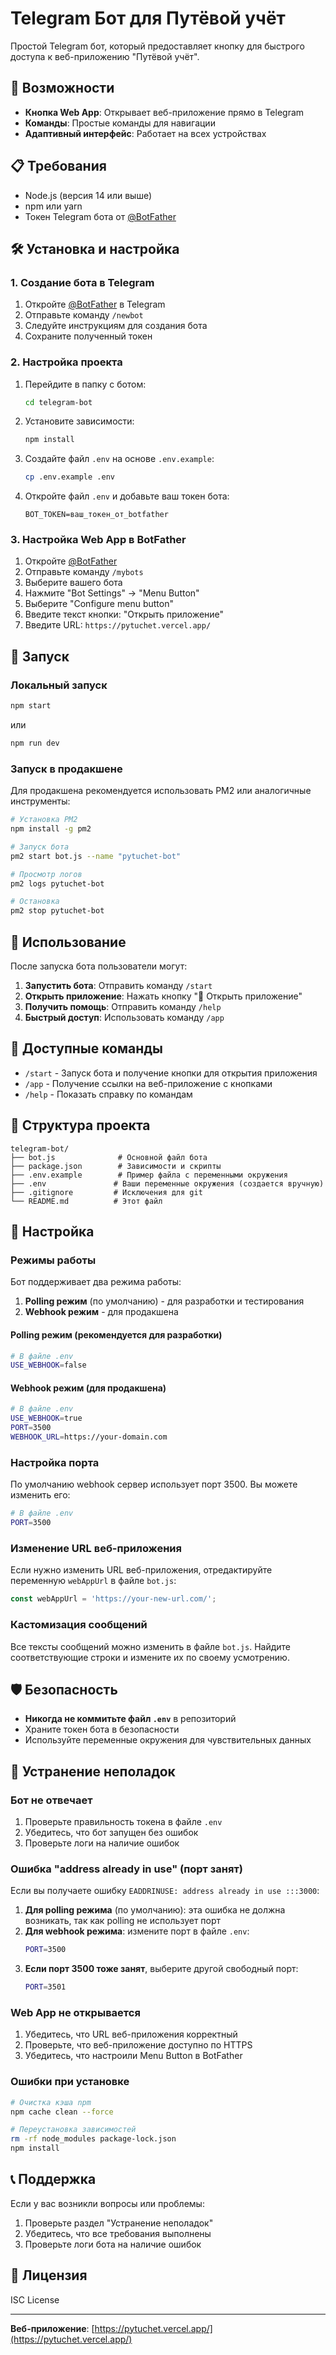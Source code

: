 # Telegram Бот для Путёвой учёт

Простой Telegram бот, который предоставляет кнопку для быстрого доступа к веб-приложению "Путёвой учёт".

## 🚀 Возможности

- **Кнопка Web App**: Открывает веб-приложение прямо в Telegram
- **Команды**: Простые команды для навигации
- **Адаптивный интерфейс**: Работает на всех устройствах

## 📋 Требования

- Node.js (версия 14 или выше)
- npm или yarn
- Токен Telegram бота от [@BotFather](https://t.me/BotFather)

## 🛠 Установка и настройка

### 1. Создание бота в Telegram

1. Откройте [@BotFather](https://t.me/BotFather) в Telegram
2. Отправьте команду `/newbot`
3. Следуйте инструкциям для создания бота
4. Сохраните полученный токен

### 2. Настройка проекта

1. Перейдите в папку с ботом:
   ```bash
   cd telegram-bot
   ```

2. Установите зависимости:
   ```bash
   npm install
   ```

3. Создайте файл `.env` на основе `.env.example`:
   ```bash
   cp .env.example .env
   ```

4. Откройте файл `.env` и добавьте ваш токен бота:
   ```
   BOT_TOKEN=ваш_токен_от_botfather
   ```

### 3. Настройка Web App в BotFather

1. Откройте [@BotFather](https://t.me/BotFather)
2. Отправьте команду `/mybots`
3. Выберите вашего бота
4. Нажмите "Bot Settings" → "Menu Button"
5. Выберите "Configure menu button"
6. Введите текст кнопки: "Открыть приложение"
7. Введите URL: `https://pytuchet.vercel.app/`

## 🚀 Запуск

### Локальный запуск

```bash
npm start
```

или

```bash
npm run dev
```

### Запуск в продакшене

Для продакшена рекомендуется использовать PM2 или аналогичные инструменты:

```bash
# Установка PM2
npm install -g pm2

# Запуск бота
pm2 start bot.js --name "pytuchet-bot"

# Просмотр логов
pm2 logs pytuchet-bot

# Остановка
pm2 stop pytuchet-bot
```

## 📱 Использование

После запуска бота пользователи могут:

1. **Запустить бота**: Отправить команду `/start`
2. **Открыть приложение**: Нажать кнопку "🚀 Открыть приложение"
3. **Получить помощь**: Отправить команду `/help`
4. **Быстрый доступ**: Использовать команду `/app`

## 🤖 Доступные команды

- `/start` - Запуск бота и получение кнопки для открытия приложения
- `/app` - Получение ссылки на веб-приложение с кнопками
- `/help` - Показать справку по командам

## 📁 Структура проекта

```
telegram-bot/
├── bot.js              # Основной файл бота
├── package.json        # Зависимости и скрипты
├── .env.example        # Пример файла с переменными окружения
├── .env               # Ваши переменные окружения (создается вручную)
├── .gitignore         # Исключения для git
└── README.md          # Этот файл
```

## 🔧 Настройка

### Режимы работы

Бот поддерживает два режима работы:

1. **Polling режим** (по умолчанию) - для разработки и тестирования
2. **Webhook режим** - для продакшена

#### Polling режим (рекомендуется для разработки)
```bash
# В файле .env
USE_WEBHOOK=false
```

#### Webhook режим (для продакшена)
```bash
# В файле .env
USE_WEBHOOK=true
PORT=3500
WEBHOOK_URL=https://your-domain.com
```

### Настройка порта

По умолчанию webhook сервер использует порт 3500. Вы можете изменить его:

```bash
# В файле .env
PORT=3500
```

### Изменение URL веб-приложения

Если нужно изменить URL веб-приложения, отредактируйте переменную `webAppUrl` в файле `bot.js`:

```javascript
const webAppUrl = 'https://your-new-url.com/';
```

### Кастомизация сообщений

Все тексты сообщений можно изменить в файле `bot.js`. Найдите соответствующие строки и измените их по своему усмотрению.

## 🛡 Безопасность

- **Никогда не коммитьте файл `.env`** в репозиторий
- Храните токен бота в безопасности
- Используйте переменные окружения для чувствительных данных

## 🐛 Устранение неполадок

### Бот не отвечает

1. Проверьте правильность токена в файле `.env`
2. Убедитесь, что бот запущен без ошибок
3. Проверьте логи на наличие ошибок

### Ошибка "address already in use" (порт занят)

Если вы получаете ошибку `EADDRINUSE: address already in use :::3000`:

1. **Для polling режима** (по умолчанию): эта ошибка не должна возникать, так как polling не использует порт
2. **Для webhook режима**: измените порт в файле `.env`:
   ```bash
   PORT=3500
   ```
3. **Если порт 3500 тоже занят**, выберите другой свободный порт:
   ```bash
   PORT=3501
   ```

### Web App не открывается

1. Убедитесь, что URL веб-приложения корректный
2. Проверьте, что веб-приложение доступно по HTTPS
3. Убедитесь, что настроили Menu Button в BotFather

### Ошибки при установке

```bash
# Очистка кэша npm
npm cache clean --force

# Переустановка зависимостей
rm -rf node_modules package-lock.json
npm install
```

## 📞 Поддержка

Если у вас возникли вопросы или проблемы:

1. Проверьте раздел "Устранение неполадок"
2. Убедитесь, что все требования выполнены
3. Проверьте логи бота на наличие ошибок

## 📄 Лицензия

ISC License

---

**Веб-приложение**: [https://pytuchet.vercel.app/](https://pytuchet.vercel.app/)
